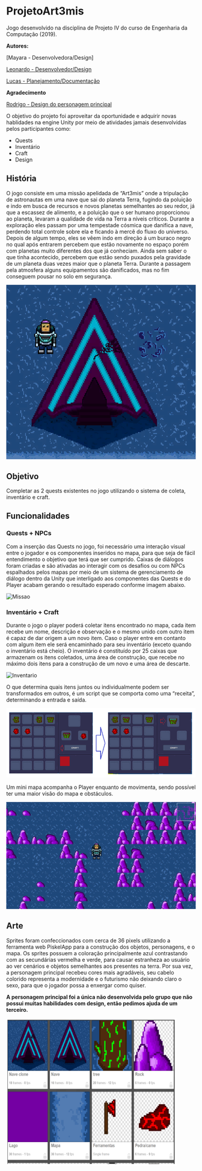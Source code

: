 # ProjetoArt3mis
Jogo desenvolvido na disciplina de Projeto IV do curso de Engenharia da Computação (2019).

**Autores:**

[Mayara - Desenvolvedora/Design]

[Leonardo - Desenvolvedor/Design](https://github.com/LZagatto)

[Lucas - Planejamento/Documentação](https://github.com/ldonizete)

**Agradecimento**

[Rodrigo - Design do personagem principal](https://github.com/RodrigoDisselli)

O objetivo do projeto foi aproveitar da oportunidade e adquirir novas hablidades na engine Unity por meio de atividades jamais desenvolvidas pelos participantes como: 

- Quests
- Inventário
- Craft
- Design

## História

O jogo consiste em uma missão apelidada de “Art3mis” onde a tripulação de astronautas em uma nave que sai do planeta Terra, fugindo da poluição e indo em busca de recursos e novos planetas semelhantes ao seu redor, já que a escassez de alimento, e a poluição que o ser humano proporcionou ao planeta, levaram a qualidade de vida na Terra a níveis críticos.
Durante a exploração eles passam por uma tempestade cósmica que danifica a nave, perdendo total controle sobre ela e ficando à mercê do fluxo do universo.
Depois de algum tempo, eles se vêem indo em direção á um buraco negro no qual após entrarem percebem que estão novamente no espaço porém com planetas muito diferentes dos que já conheciam. Ainda sem saber o que tinha acontecido, percebem que estão sendo puxados pela gravidade de um planeta duas vezes maior que o planeta Terra. Durante a passagem pela atmosfera alguns equipamentos são danificados, mas no fim conseguem pousar no solo em segurança.

![Nave](https://github.com/MayaraFreitas/ProjetoArt3mis/blob/master/ProjetoArt3mis/Img/Nave.PNG)

## Objetivo

Completar as 2 quests existentes no jogo utilizando o sistema de coleta, inventário e craft.

## Funcionalidades

### Quests + NPCs

Com a inserção das Quests no jogo, foi necessário uma interação visual entre o jogador e os componentes inseridos no mapa, para que seja de fácil entendimento o objetivo que terá que ser cumprido. 
Caixas de diálogos foram criadas e são ativadas ao interagir com os desafios ou com NPCs espalhados pelos mapas por meio de um sistema de gerenciamento de diálogo dentro da Unity que interligado aos componentes das Quests e do Player acabam gerando o resultado esperado conforme imagem abaixo.  

![Missao](https://github.com/MayaraFreitas/ProjetoArt3mis/blob/master/ProjetoArt3mis/Img/Missão.PNG)

### Inventário + Craft

Durante o jogo o player poderá coletar itens encontrado no mapa, cada item recebe um nome, descrição e observação e o mesmo unido com outro item é capaz de dar origem a um novo item. Caso o player entre em contanto com algum item ele será encaminhado para seu inventário (exceto quando o inventário está cheio). O inventário é constituído por 25 caixas que armazenam os itens coletados, uma área de construção, que recebe no máximo dois itens para a construção de um novo e uma área de descarte. 

![Inventario](https://github.com/MayaraFreitas/ProjetoArt3mis/blob/master/ProjetoArt3mis/Img/Inventário.png)

O que determina quais itens juntos ou individualmente podem ser transformados em outros, é um script que se comporta como uma “receita”, determinando a entrada e saída.

![Craft](https://github.com/MayaraFreitas/ProjetoArt3mis/blob/master/ProjetoArt3mis/Img/Craft.png)

Um mini mapa acompanha o Player enquanto de movimenta, sendo possível ter uma maior visão do mapa e obstáculos.

![MiniMap](https://github.com/MayaraFreitas/ProjetoArt3mis/blob/master/ProjetoArt3mis/Img/MiniMap.PNG)


## Arte

Sprites foram confeccionados com cerca de 36 pixels utilizando a ferramenta web PiskelApp para a construção dos objetos, personagens, e o mapa. Os sprites possuem a coloração principalmente azul contrastando com as secundárias vermelha e verde, para causar estranheza ao usuário ao ver cenários e objetos semelhantes aos presentes na terra. Por sua vez, a personagem principal recebeu cores mais agradáveis, seu cabelo colorido representa a modernidade e o futurismo não deixando claro o sexo, para que o jogador possa a enxergar como quiser.

**A personagem principal foi a única não desenvolvida pelo grupo que não possui muitas habilidades com design, então pedimos ajuda de um terceiro.**


![Sprites](https://github.com/MayaraFreitas/ProjetoArt3mis/blob/master/ProjetoArt3mis/Img/Sprites.PNG)

